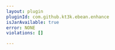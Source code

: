 ```yaml
---
layout: plugin
pluginId: com.github.kt3k.ebean.enhance
isJarAvailable: true
error: NONE
violations: []

---
```

